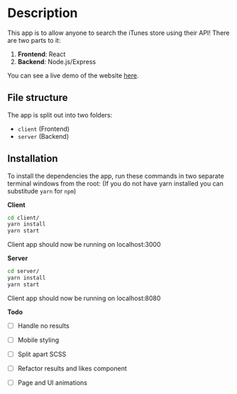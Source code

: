 # Description

This app is to allow anyone to search the iTunes store using their API! There are two parts to it:

1. **Frontend**: React
2. **Backend**: Node.js/Express

You can see a live demo of the website [here](https://itunes.sidd.dev).

## File structure

The app is split out into two folders:

- `client` (Frontend)
- `server` (Backend)

## Installation

To install the dependencies the app, run these commands in two separate terminal windows from the root:
(If you do not have yarn installed you can substitude `yarn` for `npm`)

**Client**

```bash
cd client/
yarn install
yarn start
```

Client app should now be running on localhost:3000

**Server**

```bash
cd server/
yarn install
yarn start
```

Client app should now be running on localhost:8080

**Todo**

- [ ] Handle no results

- [ ] Mobile styling

- [ ] Split apart SCSS

- [ ] Refactor results and likes component

- [ ] Page and UI animations
